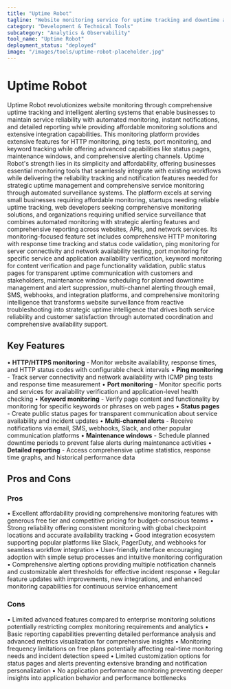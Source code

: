 ```yaml
---
title: "Uptime Robot"
tagline: "Website monitoring service for uptime tracking and downtime alerts"
category: "Development & Technical Tools"
subcategory: "Analytics & Observability"
tool_name: "Uptime Robot"
deployment_status: "deployed"
image: "/images/tools/uptime-robot-placeholder.jpg"
---
```


# Uptime Robot

Uptime Robot revolutionizes website monitoring through comprehensive uptime tracking and intelligent alerting systems that enable businesses to maintain service reliability with automated monitoring, instant notifications, and detailed reporting while providing affordable monitoring solutions and extensive integration capabilities. This monitoring platform provides extensive features for HTTP monitoring, ping tests, port monitoring, and keyword tracking while offering advanced capabilities like status pages, maintenance windows, and comprehensive alerting channels. Uptime Robot's strength lies in its simplicity and affordability, offering businesses essential monitoring tools that seamlessly integrate with existing workflows while delivering the reliability tracking and notification features needed for strategic uptime management and comprehensive service monitoring through automated surveillance systems. The platform excels at serving small businesses requiring affordable monitoring, startups needing reliable uptime tracking, web developers seeking comprehensive monitoring solutions, and organizations requiring unified service surveillance that combines automated monitoring with strategic alerting features and comprehensive reporting across websites, APIs, and network services. Its monitoring-focused feature set includes comprehensive HTTP monitoring with response time tracking and status code validation, ping monitoring for server connectivity and network availability testing, port monitoring for specific service and application availability verification, keyword monitoring for content verification and page functionality validation, public status pages for transparent uptime communication with customers and stakeholders, maintenance window scheduling for planned downtime management and alert suppression, multi-channel alerting through email, SMS, webhooks, and integration platforms, and comprehensive monitoring intelligence that transforms website surveillance from reactive troubleshooting into strategic uptime intelligence that drives both service reliability and customer satisfaction through automated coordination and comprehensive availability support.

## Key Features

• **HTTP/HTTPS monitoring** - Monitor website availability, response times, and HTTP status codes with configurable check intervals
• **Ping monitoring** - Track server connectivity and network availability with ICMP ping tests and response time measurement
• **Port monitoring** - Monitor specific ports and services for availability verification and application-level health checking
• **Keyword monitoring** - Verify page content and functionality by monitoring for specific keywords or phrases on web pages
• **Status pages** - Create public status pages for transparent communication about service availability and incident updates
• **Multi-channel alerts** - Receive notifications via email, SMS, webhooks, Slack, and other popular communication platforms
• **Maintenance windows** - Schedule planned downtime periods to prevent false alerts during maintenance activities
• **Detailed reporting** - Access comprehensive uptime statistics, response time graphs, and historical performance data

## Pros and Cons

### Pros
• Excellent affordability providing comprehensive monitoring features with generous free tier and competitive pricing for budget-conscious teams
• Strong reliability offering consistent monitoring with global checkpoint locations and accurate availability tracking
• Good integration ecosystem supporting popular platforms like Slack, PagerDuty, and webhooks for seamless workflow integration
• User-friendly interface encouraging adoption with simple setup processes and intuitive monitoring configuration
• Comprehensive alerting options providing multiple notification channels and customizable alert thresholds for effective incident response
• Regular feature updates with improvements, new integrations, and enhanced monitoring capabilities for continuous service enhancement

### Cons
• Limited advanced features compared to enterprise monitoring solutions potentially restricting complex monitoring requirements and analytics
• Basic reporting capabilities preventing detailed performance analysis and advanced metrics visualization for comprehensive insights
• Monitoring frequency limitations on free plans potentially affecting real-time monitoring needs and incident detection speed
• Limited customization options for status pages and alerts preventing extensive branding and notification personalization
• No application performance monitoring preventing deeper insights into application behavior and performance bottlenecks